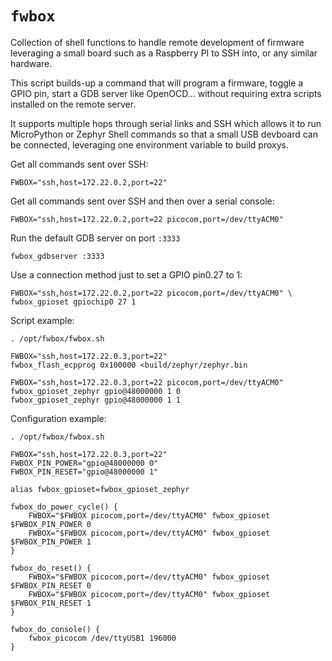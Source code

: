 # `fwbox`

Collection of shell functions to handle remote development of firmware leveraging
a small board such as a Raspberry PI to SSH into, or any similar hardware.

This script builds-up a command that will program a firmware, toggle a GPIO pin,
start a GDB server like OpenOCD... without requiring extra scripts installed
on the remote server.

It supports multiple hops through serial links and SSH which allows it to run
MicroPython or Zephyr Shell commands so that a small USB devboard can be
connected, leveraging one environment variable to build proxys.

Get all commands sent over SSH:

```
FWBOX="ssh,host=172.22.0.2,port=22"
```

Get all commands sent over SSH and then over a serial console:

```
FWBOX="ssh,host=172.22.0.2,port=22 picocom,port=/dev/ttyACM0"
```

Run the default GDB server on port `:3333`

```
fwbox_gdbserver :3333
```

Use a connection method just to set a GPIO pin0.27 to 1:

```
FWBOX="ssh,host=172.22.0.2,port=22 picocom,port=/dev/ttyACM0" \
fwbox_gpioset gpiochip0 27 1
```

Script example:

```
. /opt/fwbox/fwbox.sh

FWBOX="ssh,host=172.22.0.3,port=22"
fwbox_flash_ecpprog 0x100000 <build/zephyr/zephyr.bin

FWBOX="ssh,host=172.22.0.3,port=22 picocom,port=/dev/ttyACM0"
fwbox_gpioset_zephyr gpio@48000000 1 0
fwbox_gpioset_zephyr gpio@48000000 1 1
```

Configuration example:
```
. /opt/fwbox/fwbox.sh

FWBOX="ssh,host=172.22.0.3,port=22"
FWBOX_PIN_POWER="gpio@48000000 0"
FWBOX_PIN_RESET="gpio@48000000 1"

alias fwbox_gpioset=fwbox_gpioset_zephyr

fwbox_do_power_cycle() {
    FWBOX="$FWBOX picocom,port=/dev/ttyACM0" fwbox_gpioset $FWBOX_PIN_POWER 0
    FWBOX="$FWBOX picocom,port=/dev/ttyACM0" fwbox_gpioset $FWBOX_PIN_POWER 1
}

fwbox_do_reset() {
    FWBOX="$FWBOX picocom,port=/dev/ttyACM0" fwbox_gpioset $FWBOX_PIN_RESET 0
    FWBOX="$FWBOX picocom,port=/dev/ttyACM0" fwbox_gpioset $FWBOX_PIN_RESET 1
}

fwbox_do_console() {
    fwbox_picocom /dev/ttyUSB1 196000
}
```
